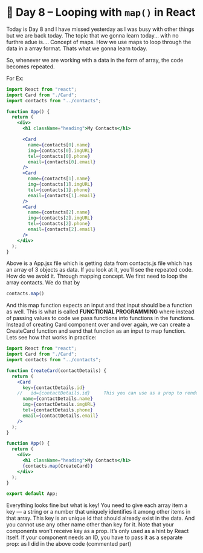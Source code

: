 # 📘 Day 8 – Looping with `map()` in React

Today is Day 8 and I have missed yesterday as I was busy with other things but we are back today. The topic that we gonna learn today... with no furthre adue is.... Concept of maps. How we use maps to loop through the data in a array format. Thats what we gonna learn today.

So, whenever we are working with a data in the form of array, the code becomes repeated.

For Ex: 

```jsx
import React from "react";
import Card from "./Card";
import contacts from "../contacts";

function App() {
  return (
    <div>
      <h1 className="heading">My Contacts</h1>

      <Card
        name={contacts[0].name}
        img={contacts[0].imgURL}
        tel={contacts[0].phone}
        email={contacts[0].email}
      />
      <Card
        name={contacts[1].name}
        img={contacts[1].imgURL}
        tel={contacts[1].phone}
        email={contacts[1].email}
      />
      <Card
        name={contacts[2].name}
        img={contacts[2].imgURL}
        tel={contacts[2].phone}
        email={contacts[2].email}
      />
    </div>
  );
}
```
Above is a App.jsx file which is getting data from contacts.js file which has an array of 3 objects as data. If you look at it, you'll see the repeated code. How do we avoid it. Through mapping concept.
We first need to loop the array contacts. We do that by 

```jsx
contacts.map()
```
And this map function expects an input and that input should be a function as well. This is what is called **FUNCTIONAL PROGRAMMING** where instead of passing values to code we pass functions into functions in the functions.
Instead of creating Card component over and over again, we can create a CreateCard function and send that function as an input to map function. Lets see how that works in practice:

```jsx
import React from "react";
import Card from "./Card";
import contacts from "../contacts";

function CreateCard(contactDetails) {
  return (
    <Card
      key={contactDetails.id}
    //   id={contactDetails.id}     This you can use as a prop to render the kay on the website
      name={contactDetails.name}
      img={contactDetails.imgURL}
      tel={contactDetails.phone}
      email={contactDetails.email}
    />
  );
}

function App() {
  return (
    <div>
      <h1 className="heading">My Contacts</h1>
      {contacts.map(CreateCard)}
    </div>
  );
}

export default App;

```
Everything looks fine but what is key! You need to give each array item a key — a string or a number that uniquely identifies it among other items in that array. This key is an unique id that should already exist in the data. And you cannot use any other name other than key for it. 
Note that your components won’t receive key as a prop. It’s only used as a hint by React itself. If your component needs an ID, you have to pass it as a separate prop: as I did in the above code (commented part)